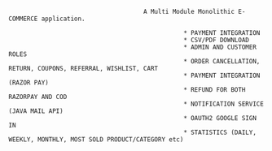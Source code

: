                                          A Multi Module Monolithic E-COMMERCE application.
                                                      
                                                    * PAYMENT INTEGRATION
                                                    * CSV/PDF DOWNLOAD
                                                    * ADMIN AND CUSTOMER ROLES
                                                    * ORDER CANCELLATION, RETURN, COUPONS, REFERRAL, WISHLIST, CART
                                                    * PAYMENT INTEGRATION (RAZOR PAY)
                                                    * REFUND FOR BOTH RAZORPAY AND COD
                                                    * NOTIFICATION SERVICE (JAVA MAIL API)
                                                    * OAUTH2 GOOGLE SIGN IN
                                                    * STATISTICS (DAILY, WEEKLY, MONTHLY, MOST SOLD PRODUCT/CATEGORY etc)
                                                      
